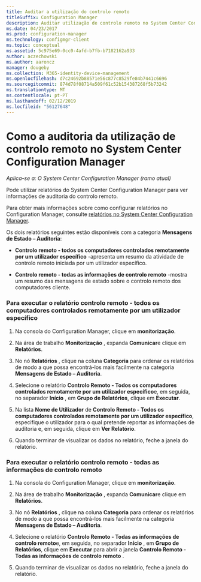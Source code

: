 ```yaml
---
title: Auditar a utilização do controlo remoto
titleSuffix: Configuration Manager
description: Auditar utilização de controlo remoto no System Center Configuration Manager.
ms.date: 04/23/2017
ms.prod: configuration-manager
ms.technology: configmgr-client
ms.topic: conceptual
ms.assetid: 5c975e69-0cc0-4afd-b7fb-b7182162a933
author: aczechowski
ms.author: aaroncz
manager: dougeby
ms.collection: M365-identity-device-management
ms.openlocfilehash: d7c24692b88571e56c877c8529fe84b7441c6696
ms.sourcegitcommit: 874d78f08714a509f61c52b154387268f5b73242
ms.translationtype: MT
ms.contentlocale: pt-PT
ms.lasthandoff: 02/12/2019
ms.locfileid: "56127648"
---
```

# <a name="how-to-audit-remote-control-usage-in-system-center-configuration-manager"></a>Como a auditoria da utilização de controlo remoto no System Center Configuration Manager

*Aplica-se a: O System Center Configuration Manager (ramo atual)*

Pode utilizar relatórios do System Center Configuration Manager para ver informações de auditoria do controlo remoto.  

 Para obter mais informações sobre como configurar relatórios no Configuration Manager, consulte [relatórios no System Center Configuration Manager](../../../../core/servers/manage/reporting.md).  

 Os dois relatórios seguintes estão disponíveis com a categoria **Mensagens de Estado – Auditoria**:  

-   **Controlo remoto - todos os computadores controlados remotamente por um utilizador específico** -apresenta um resumo da atividade de controlo remoto iniciada por um utilizador específico.  

-   **Controlo remoto - todas as informações de controlo remoto** -mostra um resumo das mensagens de estado sobre o controlo remoto dos computadores cliente.  

### <a name="to-run-the-report-remote-control---all-computers-remote-controlled-by-a-specific-user"></a>Para executar o relatório controlo remoto - todos os computadores controlados remotamente por um utilizador específico  

1.  Na consola do Configuration Manager, clique em **monitorização**.  

2.  Na área de trabalho **Monitorização** , expanda **Comunicar**e clique em **Relatórios**.  

3.  No nó **Relatórios** , clique na coluna **Categoria** para ordenar os relatórios de modo a que possa encontrá-los mais facilmente na categoria **Mensagens de Estado – Auditoria**.  

4.  Selecione o relatório **Controlo Remoto - Todos os computadores controlados remotamente por um utilizador específico**e, em seguida, no separador **Início** , em **Grupo de Relatórios**, clique em **Executar**.  

5.  Na lista **Nome de Utilizador** de **Controlo Remoto - Todos os computadores controlados remotamente por um utilizador específico**, especifique o utilizador para o qual pretende reportar as informações de auditoria e, em seguida, clique em **Ver Relatório**.  

6.  Quando terminar de visualizar os dados no relatório, feche a janela do relatório.  

### <a name="to-run-the-report-remote-control---all-remote-control-information"></a>Para executar o relatório controlo remoto - todas as informações de controlo remoto  

1.  Na consola do Configuration Manager, clique em **monitorização**.  

2.  Na área de trabalho **Monitorização** , expanda **Comunicar**e clique em **Relatórios**.  

3.  No nó **Relatórios** , clique na coluna **Categoria** para ordenar os relatórios de modo a que possa encontrá-los mais facilmente na categoria **Mensagens de Estado – Auditoria**.  

4.  Selecione o relatório **Controlo Remoto - Todas as informações de controlo remoto**e, em seguida, no separador **Início** , em **Grupo de Relatórios**, clique em **Executar** para abrir a janela **Controlo Remoto - Todas as informações de controlo remoto** .  

5.  Quando terminar de visualizar os dados no relatório, feche a janela do relatório.  
